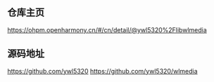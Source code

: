 
## 仓库主页
https://ohpm.openharmony.cn/#/cn/detail/@ywl5320%2Flibwlmedia

## 源码地址
https://github.com/ywl5320
https://github.com/ywl5320/wlmedia

